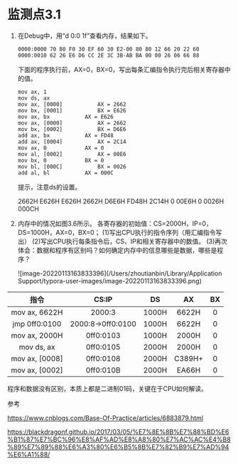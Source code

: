 # 监测点3.1

1. 在Debug中，用“d 0:0 1f”查看内存，结果如下。

   ```
   0000:0000 70 80 F0 30 EF 60 30 E2-00 80 80 12 66 20 22 60
   0000:0010 62 26 E6 D6 CC 2E 3C 3B-AB BA 00 00 26 06 66 88
   ```

   下面的程序执行前，AX=0，BX=0，写出每条汇编指令执行完后相关寄存器中的值。

   ```
   mov ax, 1
   mov ds, ax
   mov ax, [0000]			AX = 2662
   mov bx, [0001]			BX = E626
   mov ax, bx			AX = E626
   mov ax, [0000]			AX = 2662
   mov bx, [0002]			BX = D6E6
   add ax, bx			AX = FD48
   add ax, [0004]			AX = 2C14
   mov ax, 0			AX = 0
   mov al, [0002]			AX = 00E6
   mov bx, 0			BX = 0
   mov bl, [000C]			BX = 0026
   add al, bl			AX = 000C
   ```

   提示，注意ds的设置。

   2662H E626H E626H 2662H D6E6H FD48H 2C14H 0 00E6H 0 0026H 000CH

2. 内存中的情况如图3.6所示。
   各寄存器的初始值：CS=2000H，IP=0，DS=1000H，AX=0，BX=0；
   (1)写出CPU执行的指令序列（用汇编指令写出）
   (2)写出CPU执行每条指令后，CS、IP和相关寄存器中的数值。
   (3)再次体会：数据和程序有区别吗？如何确定内存中的信息哪些是数据，哪些是程序？

   ![image-20220113163833396](/Users/zhoutianbin/Library/Application Support/typora-user-images/image-20220113163833396.png)

|      指令      |       CS:IP       |  DS   |   AX   |  BX  |
| :------------: | :---------------: | :---: | :----: | :--: |
| mov ax, 6622H  |      2000:3       | 1000H | 6622H  |  0   |
| jmp 0ff0:0100  | 2000:8->0ff0:0100 | 1000H | 6622H  |  0   |
| mov ax, 2000H  |     0ff0:0103     | 1000H | 2000H  |  0   |
|   mov ds, ax   |     0ff0:0105     | 2000H | 2000H  |  0   |
| mov ax, [0008] |     0ff0:0108     | 2000H | C389H+ |  0   |
| mov ax, [0002] |     0ff0:010B     | 2000H | EA66H  |  0   |

程序和数据没有区别，本质上都是二进制01码，关键在于CPU如何解读。



参考

https://www.cnblogs.com/Base-Of-Practice/articles/6883879.html

https://blackdragonf.github.io/2017/03/05/%E7%8E%8B%E7%88%BD%E6%B1%87%E7%BC%96%E8%AF%AD%E8%A8%80%E7%AC%AC%E4%B8%89%E7%89%88%E6%A3%80%E6%B5%8B%E7%82%B9%E7%AD%94%E6%A1%88/